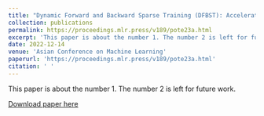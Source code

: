 ```yaml
---
title: "Dynamic Forward and Backward Sparse Training (DFBST): Accelerated Deep Learning through Completely Sparse Training Schedule"
collection: publications
permalink: https://proceedings.mlr.press/v189/pote23a.html
excerpt: 'This paper is about the number 1. The number 2 is left for future work.'
date: 2022-12-14
venue: 'Asian Conference on Machine Learning'
paperurl: 'https://proceedings.mlr.press/v189/pote23a.html'
citation: ' '
---
```

This paper is about the number 1. The number 2 is left for future work.

[Download paper here](https://proceedings.mlr.press/v189/pote23a/pote23a.pdf)

<!-- Recommended citation: Your Name, You. (2009). "Paper Title Number 1." <i>Journal 1</i>. 1(1). -->